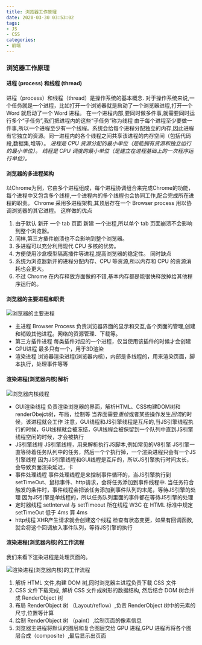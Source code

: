```yaml
---
title: 浏览器工作原理
date: 2020-03-30 03:53:02
tags:
- JS
- CSS
categories:
- 前端
---
```


### 浏览器工作原理

#### 进程 (process) 和线程 (thread)

进程（process）和线程（thread）是操作系统的基本概念. 对于操作系统来说,一个任务就是一个进程，比如打开一个浏览器就是启动了一个浏览器进程,打开一个 Word 就启动了一个 Word 进程。
在一个进程内部,要同时做多件事,就需要同时运行多个“子任务”,我们把进程内的这些“子任务”称为线程
由于每个进程至少要做一件事,所以一个进程至少有一个线程。系统会给每个进程分配独立的内存,因此进程有它独立的资源。同一进程内的各个线程之间共享该进程的内存空间（包括代码段,数据集,堆等）。
*进程是 CPU 资源分配的最小单位（是能拥有资源和独立运行的最小单位）。*
*线程是 CPU 调度的最小单位（是建立在进程基础上的一次程序运行单位）。*

#### 浏览器的多进程架构

以Chrome为例，它由多个进程组成，每个进程协调组合来完成Chrome的功能，每个进程中又包含多个线程,一个进程内的多个线程也会协同工作,配合完成所在进程的职责。
Chrome 采用多进程架构,其顶层存在一个 Browser process 用以协调浏览器的其它进程。
这样做的优点
1. 由于默认 新开 一个 tab 页面 新建 一个进程,所以单个 tab 页面崩溃不会影响到整个浏览器。
2. 同样,第三方插件崩溃也不会影响到整个浏览器。
3. 多进程可以充分利用现代 CPU 多核的优势。
4. 方便使用沙盒模型隔离插件等进程,提高浏览器的稳定性。
同时缺点
1. 系统为浏览器新开的进程分配内存、CPU 等资源,所以内存和 CPU 的资源消耗也会更大。
2. 不过 Chrome 在内存释放方面做的不错,基本内存都是能很快释放掉给其他程序运行的。

#### 浏览器的主要进程和职责

![浏览器的主要进程](/uploads/20200330/1.png)
- 主进程 Browser Process
  负责浏览器界面的显示和交互,各个页面的管理,创建和销毁其他进程。网络的资源管理、下载等。
- 第三方插件进程 
  每类插件对应的一个进程，仅当使用该插件的时候才会创建
- GPU进程
  最多只有一个，用于3D渲染
- 渲染进程
  浏览器渲染进程(浏览器内核)，内部是多线程的，用来渲染页面，脚本执行，处理事件等等

#### 渲染进程(浏览器内核)解析

![浏览器内核线程](/uploads/20200330/2.png)
- GUI渲染线程
  负责渲染浏览器的界面，解析HTML、CSS构建DOM树和renderObejct树，布局，绘制等
  当界面需要*重绘*或者某些操作发生*回流*的时候，该进程就会工作
  注意，GUI线程和JS引擎线程是互斥的,当JS引擎线程执行的时候，GUI线程就会被冻结，GUI线程会被保留到一个队列中直到JS引擎线程空闲的时候，才会被执行
- JS引擎线程
  JS引擎线程，用来解析执行JS脚本,例如常见的V8引擎
  JS引擎一直等待着任务队列中的任务，然后一个个执行掉，一个渲染进程只会有一个JS引擎线程
  因为JS引擎线程和GUI线程是互斥的，所以JS引擎执行时间太长，会导致页面渲染延迟，卡
- 事件处理线程
  事件处理线程是来控制事件循环的，当JS引擎执行到setTimeOut、鼠标事件、http请求，会将任务添加到事件线程中.
  当任务符合触发的条件时，事件线程会把该任务添加到事件队列的末尾，等待JS引擎的处理
  因为JS引擎是单线程的，所以任务队列里面的事件都在等待JS引擎的处理
- 定时器线程
  setInterval 与 setTimeout 所在线程
  W3C 在 HTML 标准中规定 setTimeOut 低于 4ms 算 4ms
- http线程
  XHR产生请求就会创建这个线程
  检查有状态变更，如果有回调函数,就会将这个回调放入事件队列，等待JS引擎的执行

#### 渲染进程(浏览器内核)的工作流程
我们来看下渲染进程是处理页面的。

![渲染进程(浏览器内核)的工作流程](/uploads/20200330/3.png)
1. 解析 HTML 文件,构建 DOM 树,同时浏览器主进程负责下载 CSS 文件
2. CSS 文件下载完成, 解析 CSS 文件成树形的数据结构, 然后结合 DOM 树合并成 RenderObject 树
3. 布局 RenderObject 树 （Layout/reflow）,负责 RenderObject 树中的元素的尺寸,位置等计算
4. 绘制 RenderObject 树 （paint）,绘制页面的像素信息
5. 浏览器主进程将默认的图层和复合图层交给 GPU 进程,GPU 进程再将各个图层合成（composite）,最后显示出页面
